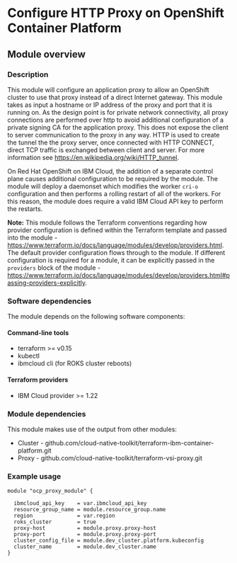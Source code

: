 # Configure HTTP Proxy on OpenShift Container Platform

## Module overview

### Description

This module will configure an application proxy to allow an OpenShift cluster to use that proxy instead of a direct Internet gateway. This module takes as input a hostname or IP address of the proxy and port that it is running on. As the design point is for private network connectivity, all proxy connections are performed over http to avoid additional configuration of a private signing CA for the application proxy. This does not expose the client to server communication to the proxy in any way. HTTP is used to create the tunnel the the proxy server, once connected with HTTP CONNECT, direct TCP traffic is exchanged between client and server. For more information see <https://en.wikipedia.org/wiki/HTTP_tunnel>.

On Red Hat OpenShift on IBM Cloud, the addition of a separate control plane causes additional configuration to be required by the module. The module will deploy a daemonset which modifies the worker `cri-o` configuration and then performs a rolling restart of all of the workers. For this reason, the module does require a valid IBM Cloud API key to perform the restarts.

**Note:** This module follows the Terraform conventions regarding how provider configuration is defined within the Terraform template and passed into the module - <https://www.terraform.io/docs/language/modules/develop/providers.html>. The default provider configuration flows through to the module. If different configuration is required for a module, it can be explicitly passed in the `providers` block of the module - <https://www.terraform.io/docs/language/modules/develop/providers.html#passing-providers-explicitly>.

### Software dependencies

The module depends on the following software components:

#### Command-line tools

- terraform >= v0.15
- kubectl
- ibmcloud cli (for ROKS cluster reboots)

#### Terraform providers

- IBM Cloud provider >= 1.22

### Module dependencies

This module makes use of the output from other modules:

- Cluster - github.com/cloud-native-toolkit/terraform-ibm-container-platform.git
- Proxy - github.com/cloud-native-toolkit/terraform-vsi-proxy.git

### Example usage

```hcl-terraform
module "ocp_proxy_module" {

  ibmcloud_api_key    = var.ibmcloud_api_key
  resource_group_name = module.resource_group.name
  region              = var.region
  roks_cluster        = true
  proxy-host          = module.proxy.proxy-host
  proxy-port          = module.proxy.proxy-port
  cluster_config_file = module.dev_cluster.platform.kubeconfig
  cluster_name        = module.dev_cluster.name
}
```
